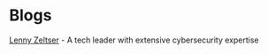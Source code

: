 # Blogs

[Lenny Zeltser](https://zeltser.com/) - A tech leader with extensive cybersecurity expertise

